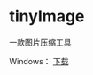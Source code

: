 # tinyImage
一款图片压缩工具

Windows： [下载](https://github.com/focusbe/tinyImage/releases/download/0.1/tinyimage_win.zip)